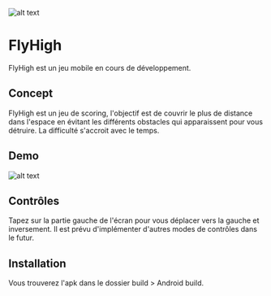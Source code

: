 ![alt text](https://i.imgur.com/7nRtpck.png)

# FlyHigh
 
FlyHigh est un jeu mobile en cours de développement.

## Concept 

FlyHigh est un jeu de scoring, l'objectif est de couvrir le plus de distance dans l'espace en évitant les différents obstacles qui apparaissent pour vous détruire. La difficulté s'accroit avec le temps.

## Demo

![alt text](https://media.giphy.com/media/CThhXhR6xYUQKmDFmc/giphy.gif)

## Contrôles

Tapez sur la partie gauche de l'écran pour vous déplacer vers la gauche et inversement.
Il est prévu d'implémenter d'autres modes de contrôles dans le futur.

## Installation

Vous trouverez l'apk dans le dossier build > Android build.
